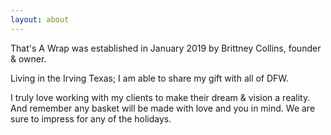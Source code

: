 ```yaml
---
layout: about
---
```


That's A Wrap was established in January 2019 by Brittney Collins, founder & owner.

Living in the Irving Texas; I am able to share my gift with all of DFW. 

I truly love working with my clients to make their dream & vision a reality.
And remember any basket will be made with love and you in mind.
We are sure to impress for any of the holidays.